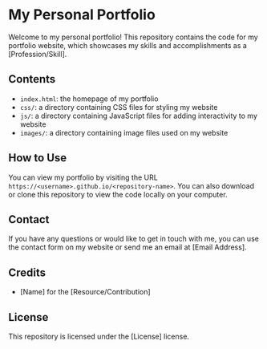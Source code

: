 # My Personal Portfolio

Welcome to my personal portfolio! This repository contains the code for my portfolio website, which showcases my skills and accomplishments as a [Profession/Skill].

## Contents

- `index.html`: the homepage of my portfolio
- `css/`: a directory containing CSS files for styling my website
- `js/`: a directory containing JavaScript files for adding interactivity to my website
- `images/`: a directory containing image files used on my website

## How to Use

You can view my portfolio by visiting the URL `https://<username>.github.io/<repository-name>`. You can also download or clone this repository to view the code locally on your computer.

## Contact

If you have any questions or would like to get in touch with me, you can use the contact form on my website or send me an email at [Email Address].

## Credits

- [Name] for the [Resource/Contribution]

## License

This repository is licensed under the [License] license.
